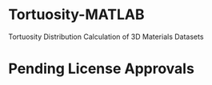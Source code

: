 # Tortuosity-MATLAB
Tortuosity Distribution Calculation of 3D Materials Datasets

# Pending License Approvals
